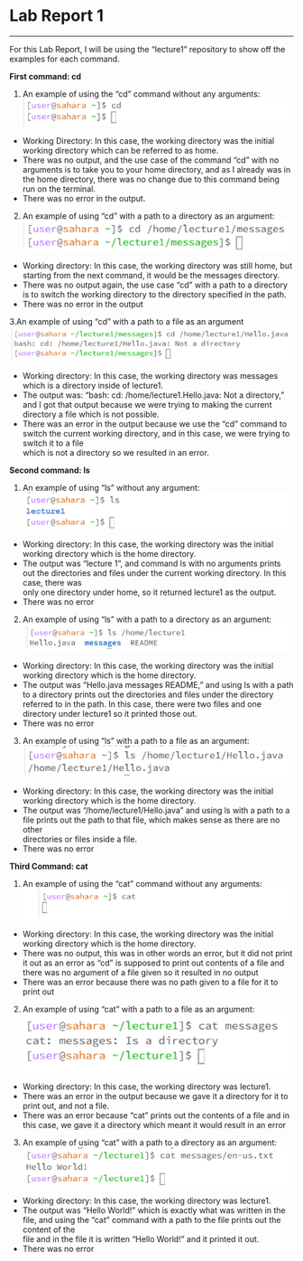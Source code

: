 # Lab Report 1
***
For this Lab Report, I will be using the “lecture1” repository to show off the examples for each command.

**First command: cd**
1. An example of using the “cd” command without any arguments:
![Image](cd_ex1.png)	
* Working Directory: In this case, the working directory was the initial working directory which can be referred to as home.
* There was no output, and the use case of the command “cd” with no arguments is to take you to your home directory, and as I already was in the home directory, there   was no change due to this command being run on the terminal.
* There was no error in the output.

2. An example of using “cd” with a path to a directory as an argument:
![Image](cd_ex2.png)	
* Working directory: In this case, the working directory was still home, but starting from the next command, it would be the messages directory.
* There was no output again, the use case “cd” with a path to a directory is to switch the working directory to the directory specified in the path.
* There was no error in the output

3.An example of using “cd” with a path to a file as an argument
![Image](cd_ex3.png)	
* Working directory: In this case, the working directory was messages which is a directory inside of lecture1. 
* The output was: “bash: cd: /home/lecture1.Hello.java: Not a directory,” and I got that output because we were trying to making the current directory a file which 
  is not possible.
* There was an error in the output because we use the “cd” command to switch the current working directory, and in this case, we were trying to switch it to a file   
  which is not a directory so we resulted in an error.

**Second command: ls**
1. An example of using “ls” without any argument:
![Image](ls_ex1.png)	
* Working directory: In this case, the working directory was the initial working directory which is the home directory.
* The output was “lecture 1”, and command ls with no arguments prints out the directories and files under the current working directory. In this case, there was   
  only one directory under home, so it returned lecture1 as the output.
* There was no error

2. An example of using “ls” with a path to a directory as an argument:
![Image](ls_ex2.png)
* Working directory: In this case, the working directory was the initial working directory which is the home directory.
* The output was “Hello.java messages README,” and using ls with a path to a directory prints out the directories and files under the directory referred to in the 
  path. In this case, there were two files and one directory under lecture1 so it printed those out.
* There was no error

3. An example of using “ls” with a path to a file as an argument:
![Image](ls_ex3.png)
* Working directory: In this case, the working directory was the initial working directory which is the home directory.
* The output was “/home/lecture1/Hello.java” and using ls with a path to a file prints out the path to that file, which makes sense as there are no other     
  directories or files inside a file.
* There was no error

**Third Command: cat**
1. An example of using the “cat” command without any arguments:    
![Image](cat_ex1.png)	
* Working directory:  In this case, the working directory was the initial working directory which is the home directory.
* There was no output, this was in other words an error, but it did not print it out as an error as “cd” is supposed to print out contents of a file and there was 
  no argument of a file given so it resulted in no output
* There was an error because there was no path given to a file for it to print out


2. An example of using “cat” with a path to a file as an argument:
![Image](cat_ex3.png)
* Working directory: In this case, the working directory was lecture1.
* There was an error in the output because we gave it a directory for it to print out, and not a file.
* There was an error because “cat” prints out the contents of a file and in this case, we gave it a directory which meant it would result in an error


3. An example of using “cat” with a path to a directory as an argument:
![Image](catt.png)
* Working directory: In this case, the working directory was lecture1.
* The output was “Hello World!” which is exactly what was written in the file, and using the “cat” command with a path to the file prints out the content of the   
  file and in the file it is written “Hello World!” and it printed it out.
* There was no error 

